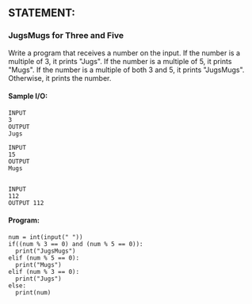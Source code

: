 ## STATEMENT:
### JugsMugs for Three and Five
Write a program that receives a number on the input.
If the number is a multiple of 3, it prints "Jugs". 
If the number is a multiple of 5, it prints "Mugs".
If the number is a multiple of both 3 and 5, it prints "JugsMugs".
Otherwise, it prints the number.
#### Sample I/O:
```
INPUT 
3 
OUTPUT
Jugs

INPUT 
15
OUTPUT
Mugs


INPUT 
112
OUTPUT 112
```
#### Program:
```
num = int(input(" "))
if((num % 3 == 0) and (num % 5 == 0)):
  print("JugsMugs")
elif (num % 5 == 0):
  print("Mugs")
elif (num % 3 == 0):
  print("Jugs")
else:
  print(num)
```
